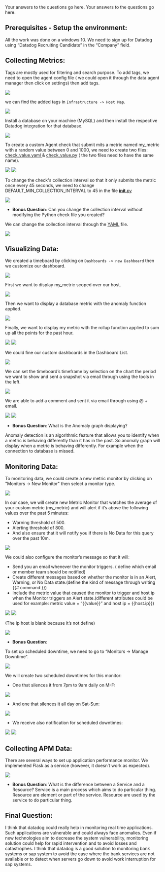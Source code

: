 Your answers to the questions go here.
Your answers to the questions go here.

## Prerequisites - Setup the environment:

All the  work was done on a windows 10.
We need to sign up for Datadog using “Datadog Recruiting Candidate” in the “Company” field.

## Collecting Metrics:

Tags are mostly used  for  filtering and  search purpose.
To add tags, we need  to open the agent config  file ( we could open it  through the data agent manager then click on settings) then add tags.

<img src="./images/1.png">

we can find the added tags in `Infrastructure -> Host Map`.

<img src="./images/2.PNG">

Install a database on your machine (MySQL) and then install the respective Datadog integration for that database.

<img src="./images/3.PNG">

To create a custom Agent check that submit mits a metric named my_metric with a random value between 0 and 1000, we need  to create two files: [check_value.yaml ](./code/check_value.yaml) & [check_value.py](./code/check_value.py) ( the two files need  to have the same name).

<img src="./images/4.PNG">
<img src="./images/5.PNG">

To change the check's collection interval so that it only submits the metric once every 45 seconds, we need  to change DEFAULT_MIN_COLLECTION_INTERVAL to 45 in the  file [__init__.py](./code/__init__.py)

<img src="./images/6.PNG">

* **Bonus Question**: Can you change the collection interval without modifying the Python check file you created?

We can change the collection interval through the [YAML](./code/YAML.yaml) file.

<img src="./images/7.PNG">

## Visualizing Data:

We created  a timeboard by clicking  on `Dashboards -> new Dashboard` then we  customize our dashboard.

<img src="./images/8.PNG">

First we want to display my_metric scoped over our host.

<img src="./images/9.PNG">

Then we want to display a database metric with the anomaly function applied.

<img src="./images/10.PNG">

Finally, we want to display my metric with the rollup function applied to sum up all the points for the past hour.

<img src="./images/11.PNG">

<img src="./images/12.PNG">

We could fine  our  custom dashboards in the  Dashboard List.

<img src="./images/13.PNG">

We can set the timeboard’s timeframe by selection on the chart the  period we want to show and sent a snapshot via email through using the tools in the left.

<img src="./images/14.PNG">

We are able  to add a comment and sent it via email through using  @ + email.

<img src="./images/15.PNG">

<img src="./images/16.PNG">

* **Bonus Question**: What is the Anomaly graph displaying?

Anomaly detection is an algorithmic feature that allows you to identify when a metric is behaving differently than it has in the past. 
So anomaly graph will display when a metric is behaving differently. For example when the connection to database is missed.

## Monitoring Data:

To monitoring data, we could create  a  new metric  monitor by clicking  on "Monitors -> New Monitor" then select a monitor type.

<img src="./images/17.PNG">

In our case, we will create  new Metric Monitor that watches the average of your custom metric (my_metric) and will alert if it’s above the following values over the past 5 minutes:

*	Warning threshold of 500.
*	Alerting threshold of 800.
*	And also ensure that it will notify you if there is No Data for this query over the past 10m.

<img src="./images/18.PNG">

We could also configure the  monitor’s message  so that it will:

*	Send you an email whenever the monitor triggers. ( define which email or member team should be notified)
*	Create different messages based on whether the monitor is in an Alert, Warning, or No Data state.(define the  kind  of message through writing {{# command }})
*	Include the metric value that caused the monitor to trigger and host ip when the Monitor triggers an Alert state.(different attributes could be  used for example: metric  value = “{{value}}” and host ip = {{host.ip}})

<img src="./images/19.PNG">

<img src="./images/20.PNG">

(The ip host is blank because it’s not define)

<img src="./images/21.PNG">

* **Bonus Question**: 

To set up scheduled downtime, we need  to go to “Monitors -> Manage Downtime".

<img src="./images/22.PNG">

We will create two scheduled downtimes for this monitor:

*	One that silences it from 7pm to 9am daily on M-F:

<img src="./images/23.PNG">

*	And one that silences it all day on Sat-Sun:

<img src="./images/24.PNG">

*	We receive also notification for scheduled downtimes:

<img src="./images/25.PNG">

<img src="./images/26.PNG">

## Collecting APM Data:

There are several ways to set up application performance monitor.
We implemented Flask as a service (however, it doesn’t work as expected).

<img src="./images/27.PNG">

* **Bonus Question**: What is the difference between a Service and a Resource?
Service is a main process which aims to do particular thing. 
Resource are element or part of the service. 
Resource are used by the service to do particular thing.

## Final Question:
I think that datadog could really help in monitoring real time applications. Such applications are vulnerable and could always face anomalies. Even if  new technologies aim to decrease the system vulnerability, monitoring solution could  help for rapid intervention and to avoid  losses and catastrophes.
I think that datadog is a good  solution to monitoring bank systems or sap system to avoid the case where the bank services are not available or to detect when servers go down to avoid  work interruption  for sap systems.

